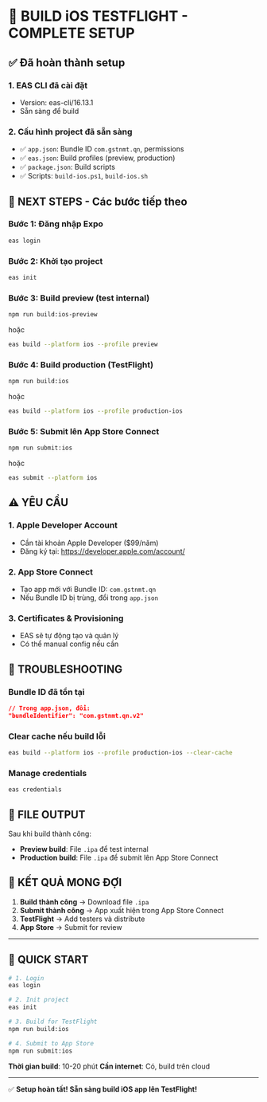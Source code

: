 # 🚀 BUILD iOS TESTFLIGHT - COMPLETE SETUP

## ✅ Đã hoàn thành setup

### 1. **EAS CLI đã cài đặt**

- Version: eas-cli/16.13.1
- Sẵn sàng để build

### 2. **Cấu hình project đã sẵn sàng**

- ✅ `app.json`: Bundle ID `com.gstnmt.qn`, permissions
- ✅ `eas.json`: Build profiles (preview, production)
- ✅ `package.json`: Build scripts
- ✅ Scripts: `build-ios.ps1`, `build-ios.sh`

## 🎯 NEXT STEPS - Các bước tiếp theo

### Bước 1: Đăng nhập Expo

```bash
eas login
```

### Bước 2: Khởi tạo project

```bash
eas init
```

### Bước 3: Build preview (test internal)

```bash
npm run build:ios-preview
```

hoặc

```bash
eas build --platform ios --profile preview
```

### Bước 4: Build production (TestFlight)

```bash
npm run build:ios
```

hoặc

```bash
eas build --platform ios --profile production-ios
```

### Bước 5: Submit lên App Store Connect

```bash
npm run submit:ios
```

hoặc

```bash
eas submit --platform ios
```

## ⚠️ YÊU CẦU

### 1. Apple Developer Account

- Cần tài khoản Apple Developer ($99/năm)
- Đăng ký tại: https://developer.apple.com/account/

### 2. App Store Connect

- Tạo app mới với Bundle ID: `com.gstnmt.qn`
- Nếu Bundle ID bị trùng, đổi trong `app.json`

### 3. Certificates & Provisioning

- EAS sẽ tự động tạo và quản lý
- Có thể manual config nếu cần

## 🔧 TROUBLESHOOTING

### Bundle ID đã tồn tại

```json
// Trong app.json, đổi:
"bundleIdentifier": "com.gstnmt.qn.v2"
```

### Clear cache nếu build lỗi

```bash
eas build --platform ios --profile production-ios --clear-cache
```

### Manage credentials

```bash
eas credentials
```

## 📱 FILE OUTPUT

Sau khi build thành công:

- **Preview build**: File `.ipa` để test internal
- **Production build**: File `.ipa` để submit lên App Store Connect

## 🎊 KẾT QUẢ MONG ĐỢI

1. **Build thành công** → Download file `.ipa`
2. **Submit thành công** → App xuất hiện trong App Store Connect
3. **TestFlight** → Add testers và distribute
4. **App Store** → Submit for review

---

## 🚀 QUICK START

```bash
# 1. Login
eas login

# 2. Init project
eas init

# 3. Build for TestFlight
npm run build:ios

# 4. Submit to App Store
npm run submit:ios
```

**Thời gian build**: 10-20 phút
**Cần internet**: Có, build trên cloud

---

✅ **Setup hoàn tất! Sẵn sàng build iOS app lên TestFlight!**
